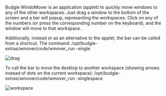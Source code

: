 Budgie WindoMover is an application (applet) to quickly move windows to any of the other workspaces. Just drag a window to the bottom of the screen and a bar will popup, representing the workspaces. Click on any of the numbers (or press the corresponding number on the keyboard), and the window will move to that workspace. 

Additionally, instead or as an alternative to the applet, the bar can be called from a shortcut. The command: 
/opt/budgie-extras/wmover/code/wmover_run -single

![drag](https://github.com/UbuntuBudgie/budgie-extras/blob/master/wmover/drag.png)

To call the bar to move the desktop to another workspace (showing arrows instead of dots on the current workspace):
/opt/budgie-extras/wmover/code/wmover_run -singlespace

![workspace](https://github.com/UbuntuBudgie/budgie-extras/blob/master/wmover/workspace.png)


